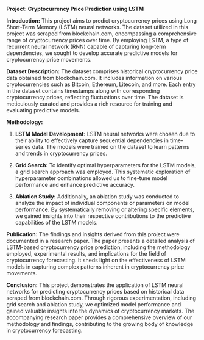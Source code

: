 **Project: Cryptocurrency Price Prediction using LSTM**

**Introduction:**
This project aims to predict cryptocurrency prices using Long Short-Term Memory (LSTM) neural networks. The dataset utilized in this project was scraped from blockchain.com, encompassing a comprehensive range of cryptocurrency prices over time. By employing LSTM, a type of recurrent neural network (RNN) capable of capturing long-term dependencies, we sought to develop accurate predictive models for cryptocurrency price movements.

**Dataset Description:**
The dataset comprises historical cryptocurrency price data obtained from blockchain.com. It includes information on various cryptocurrencies such as Bitcoin, Ethereum, Litecoin, and more. Each entry in the dataset contains timestamps along with corresponding cryptocurrency prices, reflecting fluctuations over time. The dataset is meticulously curated and provides a rich resource for training and evaluating predictive models.

**Methodology:**
1. **LSTM Model Development:** LSTM neural networks were chosen due to their ability to effectively capture sequential dependencies in time-series data. The models were trained on the dataset to learn patterns and trends in cryptocurrency prices.
  
2. **Grid Search:** To identify optimal hyperparameters for the LSTM models, a grid search approach was employed. This systematic exploration of hyperparameter combinations allowed us to fine-tune model performance and enhance predictive accuracy.
  
3. **Ablation Study:** Additionally, an ablation study was conducted to analyze the impact of individual components or parameters on model performance. By systematically removing or altering specific elements, we gained insights into their respective contributions to the predictive capabilities of the LSTM models.

**Publication:**
The findings and insights derived from this project were documented in a research paper. The paper presents a detailed analysis of LSTM-based cryptocurrency price prediction, including the methodology employed, experimental results, and implications for the field of cryptocurrency forecasting. It sheds light on the effectiveness of LSTM models in capturing complex patterns inherent in cryptocurrency price movements.

**Conclusion:**
This project demonstrates the application of LSTM neural networks for predicting cryptocurrency prices based on historical data scraped from blockchain.com. Through rigorous experimentation, including grid search and ablation study, we optimized model performance and gained valuable insights into the dynamics of cryptocurrency markets. The accompanying research paper provides a comprehensive overview of our methodology and findings, contributing to the growing body of knowledge in cryptocurrency forecasting.
